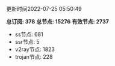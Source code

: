 更新时间2022-07-25 05:50:49

**总订阅: 378**
**总节点: 15276**
**有效节点: 2737**
- ss节点: 681
- ssr节点: 5
- v2ray节点: 1823
- trojan节点: 228
